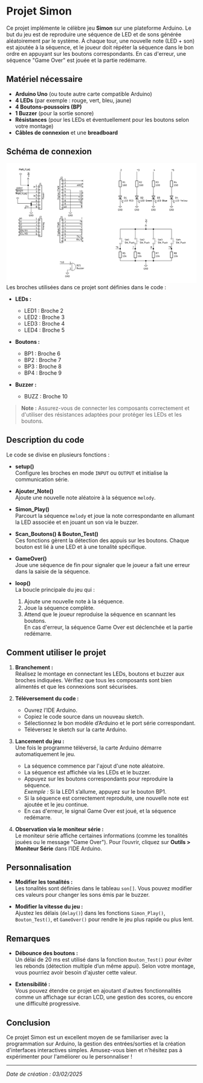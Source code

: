 # Projet Simon

Ce projet implémente le célèbre jeu **Simon** sur une plateforme Arduino. Le but du jeu est de reproduire une séquence de LED et de sons générée aléatoirement par le système. À chaque tour, une nouvelle note (LED + son) est ajoutée à la séquence, et le joueur doit répéter la séquence dans le bon ordre en appuyant sur les boutons correspondants. En cas d'erreur, une séquence "Game Over" est jouée et la partie redémarre.

## Matériel nécessaire

- **Arduino Uno** (ou toute autre carte compatible Arduino)
- **4 LEDs** (par exemple : rouge, vert, bleu, jaune)
- **4 Boutons-poussoirs (BP)**
- **1 Buzzer** (pour la sortie sonore)
- **Résistances** (pour les LEDs et éventuellement pour les boutons selon votre montage)
- **Câbles de connexion** et une **breadboard**

## Schéma de connexion
![Schéma structurel](../hardware/kicad/simon3/simon3.svg)
Les broches utilisées dans ce projet sont définies dans le code :

- **LEDs :**
  - LED1 : Broche 2
  - LED2 : Broche 3
  - LED3 : Broche 4
  - LED4 : Broche 5

- **Boutons :**
  - BP1 : Broche 6
  - BP2 : Broche 7
  - BP3 : Broche 8
  - BP4 : Broche 9

- **Buzzer :**
  - BUZZ : Broche 10

> **Note :** Assurez-vous de connecter les composants correctement et d'utiliser des résistances adaptées pour protéger les LEDs et les boutons.

## Description du code

Le code se divise en plusieurs fonctions :

- **setup()**  
  Configure les broches en mode `INPUT` ou `OUTPUT` et initialise la communication série.

- **Ajouter_Note()**  
  Ajoute une nouvelle note aléatoire à la séquence `melody`.

- **Simon_Play()**  
  Parcourt la séquence `melody` et joue la note correspondante en allumant la LED associée et en jouant un son via le buzzer.

- **Scan_Boutons() & Bouton_Test()**  
  Ces fonctions gèrent la détection des appuis sur les boutons. Chaque bouton est lié à une LED et à une tonalité spécifique.

- **GameOver()**  
  Joue une séquence de fin pour signaler que le joueur a fait une erreur dans la saisie de la séquence.

- **loop()**  
  La boucle principale du jeu qui :
  1. Ajoute une nouvelle note à la séquence.
  2. Joue la séquence complète.
  3. Attend que le joueur reproduise la séquence en scannant les boutons.  
     En cas d'erreur, la séquence Game Over est déclenchée et la partie redémarre.

## Comment utiliser le projet

1. **Branchement :**  
   Réalisez le montage en connectant les LEDs, boutons et buzzer aux broches indiquées. Vérifiez que tous les composants sont bien alimentés et que les connexions sont sécurisées.

2. **Téléversement du code :**  
   - Ouvrez l’IDE Arduino.
   - Copiez le code source dans un nouveau sketch.
   - Sélectionnez le bon modèle d’Arduino et le port série correspondant.
   - Téléversez le sketch sur la carte Arduino.

3. **Lancement du jeu :**  
   Une fois le programme téléversé, la carte Arduino démarre automatiquement le jeu.
   - La séquence commence par l'ajout d'une note aléatoire.
   - La séquence est affichée via les LEDs et le buzzer.
   - Appuyez sur les boutons correspondants pour reproduire la séquence.  
     *Exemple :* Si la LED1 s’allume, appuyez sur le bouton BP1.
   - Si la séquence est correctement reproduite, une nouvelle note est ajoutée et le jeu continue.
   - En cas d'erreur, le signal Game Over est joué, et la séquence redémarre.

4. **Observation via le moniteur série :**  
   Le moniteur série affiche certaines informations (comme les tonalités jouées ou le message "Game Over"). Pour l’ouvrir, cliquez sur **Outils > Moniteur Série** dans l’IDE Arduino.

## Personnalisation

- **Modifier les tonalités :**  
  Les tonalités sont définies dans le tableau `son[]`. Vous pouvez modifier ces valeurs pour changer les sons émis par le buzzer.

- **Modifier la vitesse du jeu :**  
  Ajustez les délais (`delay()`) dans les fonctions `Simon_Play()`, `Bouton_Test()`, et `GameOver()` pour rendre le jeu plus rapide ou plus lent.

## Remarques

- **Débounce des boutons :**  
  Un délai de 20 ms est utilisé dans la fonction `Bouton_Test()` pour éviter les rebonds (détection multiple d’un même appui). Selon votre montage, vous pourriez avoir besoin d'ajuster cette valeur.

- **Extensibilité :**  
  Vous pouvez étendre ce projet en ajoutant d'autres fonctionnalités comme un affichage sur écran LCD, une gestion des scores, ou encore une difficulté progressive.

## Conclusion

Ce projet Simon est un excellent moyen de se familiariser avec la programmation sur Arduino, la gestion des entrées/sorties et la création d'interfaces interactives simples. Amusez-vous bien et n'hésitez pas à expérimenter pour l'améliorer ou le personnaliser !

---

*Date de création : 03/02/2025*
